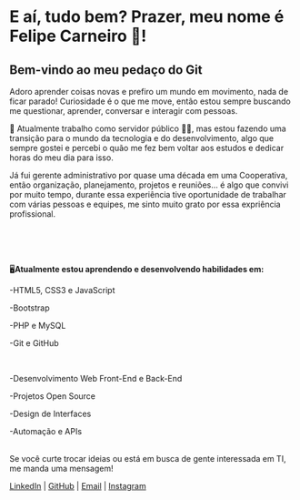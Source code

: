 # E aí, tudo bem? Prazer, meu nome é Felipe Carneiro 🐑!

## Bem-vindo ao meu pedaço do Git

<p>Adoro aprender coisas novas e prefiro um mundo em movimento, nada de ficar parado!
Curiosidade é o que me move, então estou sempre buscando me questionar, aprender, conversar e interagir com pessoas.</p>

<p>💼 Atualmente trabalho como servidor público 👮‍♂️, mas estou fazendo uma transição para o mundo da tecnologia e do desenvolvimento, algo que sempre gostei e percebi o quão me fez bem voltar aos estudos e dedicar horas do meu dia para isso.</p>

<p>Já fui gerente administrativo por quase uma década em uma Cooperativa, então organização, planejamento, projetos e reuniões... é algo que convivi por muito tempo, durante essa experiência tive oportunidade de trabalhar com várias pessoas e equipes, me sinto muito grato por essa expriência profissional.</p>
<br />
<br />
<br />
<p>🖥️<strong>Atualmente estou aprendendo e desenvolvendo habilidades em:</strong></p>
<p>-HTML5, CSS3 e JavaScript</p>
<p>-Bootstrap</p>
<p>-PHP e MySQL</p>
<p>-Git e GitHub</p>
<br />
<p>-Desenvolvimento Web Front-End e Back-End</p>
<p>-Projetos Open Source</p>
<p>-Design de Interfaces</p>
<p>-Automação e APIs</p>
<br />
Se você curte trocar ideias ou está em busca de gente interessada em TI, me manda uma mensagem!


[LinkedIn](https://linkedin.com/in/felipe-carneiro-5b6108302/) | [GitHub](https://github.com/Felipe-Carneiro89) | [Email](mailto:felipesgc@yahoo.com.br) | [Instagram](https://www.instagram.com/felipesgcarneiro/profilecard/?igsh=MW83OGVnMW1rY3gybw==)









